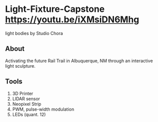 # Light-Fixture-Capstone https://youtu.be/iXMsiDN6Mhg
light bodies by Studio Chora
## About
Activating the future Rail Trail in Albuquerque, NM through an interactive light sculpture.
## Tools
1. 3D Printer 	
1. LIDAR sensor
1. Neopixel Strip
1. PWM, pulse-width modulation
1. LEDs (quant. 12)
